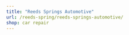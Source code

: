 ```yaml
---
title: "Reeds Springs Automotive"
url: /reeds-spring/reeds-springs-automotive/
shop: car repair
---
```

